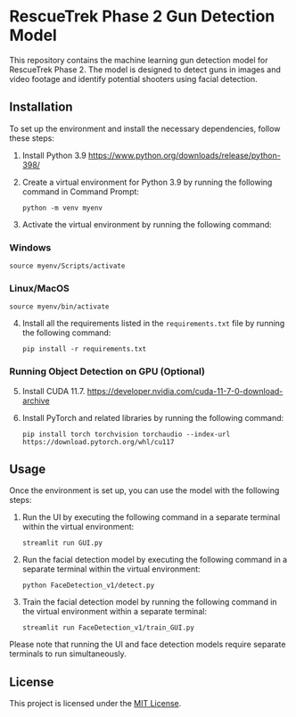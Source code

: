 # RescueTrek Phase 2 Gun Detection Model

This repository contains the machine learning gun detection model for RescueTrek Phase 2. The model is designed to detect guns in images and video footage and identify potential shooters using facial detection.

## Installation

To set up the environment and install the necessary dependencies, follow these steps:

1. Install Python 3.9 https://www.python.org/downloads/release/python-398/
2. Create a virtual environment for Python 3.9 by running the following command in Command Prompt:

    ```
    python -m venv myenv
    ```

3. Activate the virtual environment by running the following command:
### Windows

    source myenv/Scripts/activate

### Linux/MacOS

    source myenv/bin/activate

4. Install all the requirements listed in the `requirements.txt` file by running the following command:

    ```
    pip install -r requirements.txt
    ```

### Running Object Detection on GPU (Optional)

5. Install CUDA 11.7. https://developer.nvidia.com/cuda-11-7-0-download-archive

6. Install PyTorch and related libraries by running the following command:

    ```
    pip install torch torchvision torchaudio --index-url https://download.pytorch.org/whl/cu117
    ```

## Usage

Once the environment is set up, you can use the model with the following steps:

1. Run the UI by executing the following command in a separate terminal within the virtual environment:

    ```
    streamlit run GUI.py
    ```

2. Run the facial detection model by executing the following command in a separate terminal within the virtual environment:

    ```
    python FaceDetection_v1/detect.py
    ```

3. Train the facial detection model by running the following command in the virtual environment within a separate terminal:

    ```
    streamlit run FaceDetection_v1/train_GUI.py
    ```

Please note that running the UI and face detection models require separate terminals to run simultaneously.

## License

This project is licensed under the [MIT License](LICENSE).